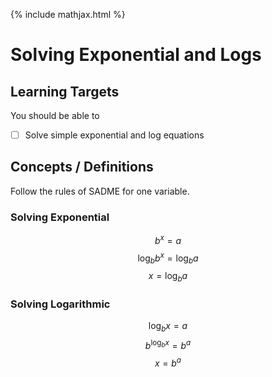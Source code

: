 {% include mathjax.html %}

# Solving Exponential and Logs

## Learning Targets

You should be able to
- [ ] Solve simple exponential and log equations

## Concepts / Definitions

Follow the rules of SADME for one variable.

### Solving Exponential

$$b^x = a$$
$$\log_{b}{b^x} = \log_{b}{a}$$
$$x = \log_{b}{a}$$

### Solving Logarithmic

$$\log_{b}{x} = a$$
$$b^{\log_{b}{x}} = b^a$$
$$x = b^a$$
